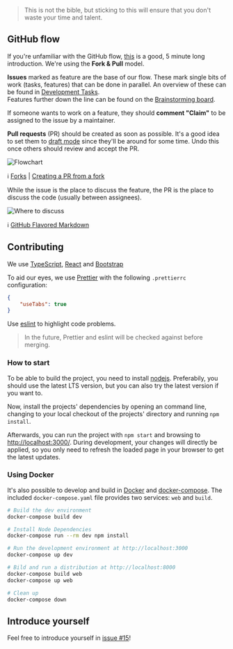 > This is not the bible, but sticking to this will ensure that you don't waste your time and talent.

## GitHub flow

If you're unfamiliar with the GitHub flow, [this](https://guides.github.com/introduction/flow/) is a good, 5 minute long introduction. We're using the **Fork & Pull** model.

**Issues** marked as feature are the base of our flow. These mark single bits of work (tasks, features) that can be done in parallel.
An overview of these can be found in [Development Tasks](https://github.com/wintergatan-community/virtual-mmx/projects/1).  
Features further down the line can be found on the [Brainstorming board](https://github.com/orgs/wintergatan-community/projects/1).

If someone wants to work on a feature, they should **comment "Claim"** to be assigned to the issue by a maintainer.

**Pull requests** (PR) should be created as soon as possible. It's a good idea to set them to [draft mode](https://help.github.com/en/github/collaborating-with-issues-and-pull-requests/about-pull-requests#draft-pull-requests "draft mode") since they'll be around for some time. Undo this once others should review and accept the PR.

![Flowchart](./images/flowchart.svg)

:information_source: [Forks](https://help.github.com/en/github/getting-started-with-github/fork-a-repo) | [Creating a PR from a fork](https://help.github.com/en/github/collaborating-with-issues-and-pull-requests/creating-a-pull-request-from-a-fork)

While the issue is the place to discuss the feature, the PR is the place to discuss the code (usually between assignees).

![Where to discuss](./images/where-to-discuss.svg)

:information_source: [GitHub Flavored Markdown](https://guides.github.com/pdfs/markdown-cheatsheet-online.pdf)

## Contributing

We use [TypeScript](https://www.typescriptlang.org/), [React](https://reactjs.org/) and [Bootstrap](https://getbootstrap.com/)

To aid our eyes, we use [Prettier](https://prettier.io/docs/en/editors.html) with the following `.prettierrc` configuration:

```json
{
	"useTabs": true
}
```

Use [eslint](https://eslint.org/) to highlight code problems.

> In the future, Prettier and eslint will be checked against before merging.

### How to start

To be able to build the project, you need to install [nodejs](https://nodejs.org/). Preferabily, you should use the latest LTS version, but you can also try the latest version if you want to.

Now, install the projects' dependencies by opening an command line, changing to your local checkout of the projects' directory and running `npm install`.

Afterwards, you can run the project with `npm start` and browsing to <http://localhost:3000/>. During development, your changes will directly be applied, so you only need to refresh the loaded page in your browser to get the latest updates.

### Using Docker

It's also possible to develop and build in [Docker](https://docs.docker.com/desktop/) and [docker-compose](https://docs.docker.com/compose/install/). The included `docker-compose.yaml` file provides two services: `web` and `build`.

```bash
# Build the dev environment
docker-compose build dev

# Install Node Dependencies
docker-compose run --rm dev npm install

# Run the development environment at http://localhost:3000
docker-compose up dev

# Bild and run a distribution at http://localhost:8000
docker-compose build web
docker-compose up web

# Clean up
docker-compose down
```

## Introduce yourself

Feel free to introduce yourself in [issue #15](https://github.com/wintergatan-community/virtual-mmx/issues/15)!
